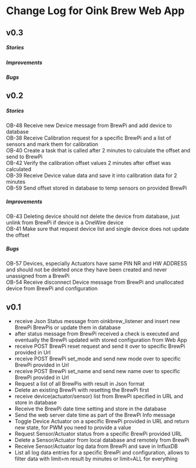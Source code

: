 # Change Log for Oink Brew Web App 

## v0.3

##### Stories

##### Improvements

##### Bugs

## v0.2

##### Stories
OB-48 	Receive new Device message from BrewPi and add device to database  
OB-38 	Receive Calibration request for a specific BrewPi and a list of sensors and mark them for calibration  
OB-40 	Create a task that is called after 2 minutes to calculate the offset and send to BrewPi  
OB-42 	Verify the calibration offset values 2 minutes after offset was calculated  
OB-39 	Receive Device value data and save it into calibration data for 2 minutes  
OB-59 	Send offset stored in database to temp sensors on provided BrewPi  
  
##### Improvements
OB-43 	Deleting device should not delete the device from database, just unlink from BrewPi if device is a OneWire device  
OB-41 	Make sure that request device list and single device does not update the offset  
  
##### Bugs
OB-57 	Devices, especially Actuators have same PIN NR and HW ADDRESS and should not be deleted once they have been created and never unassigned from a BrewPi  
OB-54 	Receive disconnect Device message from BrewPi and unallocated device from BrewPi and configuration  
  

## v0.1
- receive Json Status message from oinkbrew_listener and insert new BrewPi BrewPis or update them in database
- after status message from BrewPi received a check is executed and eventually the BrewPi updated with stored configuration from Web App
- receive POST BrewPi reset request and send it over to specific BrewPi provided in Url
- receive POST BrewPi set_mode and send new mode over to specific BrewPi provided in Url
- receive POST BrewPi set_name and send new name over to specific BrewPi provided in Url
- Request a list of all BrewPis with result in Json format
- Delete an existing BrewPi with resetting the BrewPi first
- receive device(actuator/sensor) list from BrewPi specified in URL and store in database
- Receive the BrewPi date time setting and store in the database
- Send the web server date time as part of the BrewPi Info message
- Toggle Device Actuator on a specific BrewPi provided in URL and return new state, for PWM you need to provide a value
- Request Sensor/Actuator status from a specific BrewPi provided URL
- Delete a Sensor/Actuator from local database and remotely from BrewPi
- Receive Sensor/Actuator log data from BrewPi and save in InfluxDB
- List all log data entries for a specific BrewPi and configuration, allows to filter data with limit=m result by minutes or limit=ALL for everything